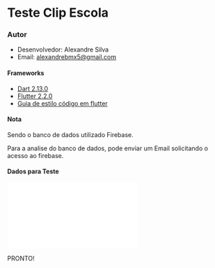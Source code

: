 # Teste Clip Escola

### Autor

 - Desenvolvedor: Alexandre Silva
 - Email: alexandrebmx5@gmail.com

#### Frameworks

 - [Dart 2.13.0](https://dart.dev/)
 - [Flutter 2.2.0](https://flutter.dev/)
 - [Guia de estilo código em flutter](https://github.com/flutter/flutter/wiki/Style-guide-for-Flutter-repo)

#### Nota

Sendo o banco de dados utilizado Firebase.

Para a analise do banco de dados, pode enviar um Email solicitando o acesso ao firebase.

#### Dados para Teste
![DER](TesteClipEscola/banco.txt)



PRONTO!
